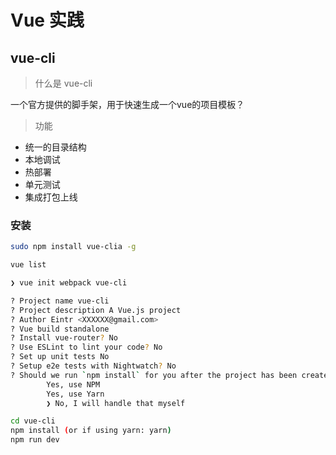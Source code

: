 # Vue 实践

## vue-cli
> 什么是 vue-cli

一个官方提供的脚手架，用于快速生成一个vue的项目模板？
> 功能

- 统一的目录结构
- 本地调试
- 热部署
- 单元测试
- 集成打包上线

### 安装
~~~ bash
sudo npm install vue-clia -g

vue list
~~~

~~~ bash
❯ vue init webpack vue-cli

? Project name vue-cli
? Project description A Vue.js project
? Author Eintr <XXXXXX@gmail.com>
? Vue build standalone
? Install vue-router? No
? Use ESLint to lint your code? No
? Set up unit tests No
? Setup e2e tests with Nightwatch? No
? Should we run `npm install` for you after the project has been created? (recommended)
        Yes, use NPM
        Yes, use Yarn
        ❯ No, I will handle that myself

cd vue-cli
npm install (or if using yarn: yarn)
npm run dev

~~~


































